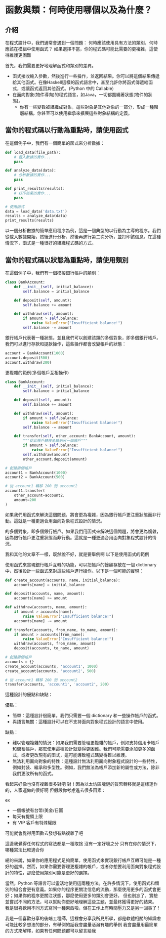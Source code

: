 # 函數與類：何時使用哪個以及為什麼？

## 介紹

在程式設計中，我們通常會遇到一個問題：
何時應該使用具有方法的類別，何時應該在模組中使用函式？
如果選擇不當，你的程式碼可能比需要的更複雜，這使得維護更困難

首先，我們需要更好地理解函式和類別的差異。

- 函式接收輸入參數，然後進行一些操作，並返回結果。你可以將這個結果傳遞給其他函式。在像Haskell這樣的函式語言中，甚至允許你將函式傳遞給函式，或讓函式返回其他函式。(Python 中的 Callable)
- 在面向對象(物件導向)的程式語言，如Java，一切都圍繞著狀態(物件的狀態)。
  - 你有一些變數被組織成對象，這些對象是其他對象的一部分，形成一種階層結構。你甚至可以使用繼承來擴展這些對象結構的定義。


## 當你的程式碼以**行動**為重點時，請使用函式

在這個例子中，我們有一個簡單的函式來分析數據：

```python
def load_data(file_path):
    # 載入數據的實作...
    pass

def analyze_data(data):
    # 分析數據的實作...
    pass

def print_results(results):
    # 打印結果的實作...
    pass

# 使用函式
data = load_data('data.txt')
results = analyze_data(data)
print_results(results)
```

以一個分析數據的簡單應用程序為例，這是一個典型的以行動為主導的程序。我們從載入數據開始，然後進行分析，然後再進行第二次分析，並打印該信息。在這種情況下，函式是一種很好的組織程式碼的方式。

## 當你的程式碼以**狀態**為重點時，請使用類別

在這個例子中，我們有一個模擬銀行帳戶的類別：

```python
class BankAccount:
    def __init__(self, initial_balance):
        self.balance = initial_balance

    def deposit(self, amount):
        self.balance += amount

    def withdraw(self, amount):
        if amount > self.balance:
            raise ValueError("Insufficient balance!")
        self.balance -= amount
```

銀行帳戶代表著一種狀態，並且我們可以創建該類的多個對象，即多個銀行帳戶。我們可以進行存款和提款操作，這些操作都會改變帳戶的狀態：

```python
account = BankAccount(1000)
account.deposit(500)
account.withdraw(200)
```

更複雜的範例(多個帳戶互相操作)

```python
class BankAccount:
    def __init__(self, initial_balance):
        self.balance = initial_balance

    def deposit(self, amount):
        self.balance += amount

    def withdraw(self, amount):
        if amount > self.balance:
            raise ValueError("Insufficient balance!")
        self.balance -= amount

    def transfer(self, other_account: BankAccount, amount):
        """從此帳戶轉移金額到另一個帳戶"""
        if amount > self.balance:
            raise ValueError("Insufficient balance!")
        self.withdraw(amount)
        other_account.deposit(amount)

# 創建兩個帳戶
account1 = BankAccount(1000)
account2 = BankAccount(500)

# 從 account1 轉移 200 到 account2
account1.transfer(
    other_account=account2, 
    amount=200
)
```

如果我們用函式來解決這個問題，將會更為複雜，因為銀行帳戶更注重狀態而非行動。這就是一種更適合用面向對象程式設計的情況。

的多個對象，即多個銀行帳戶。如果我們用函式來解決這個問題，將會更為複雜，因為銀行帳戶更注重狀態而非行動。這就是一種更適合用面向對象程式設計的情況。

我和其他的文章不一樣，既然說不好，就是要舉例啊
以下是使用函式的範例

使用函式來實現銀行帳戶互轉的功能，可以把帳戶的餘額存放在一個 dictionary 中，然後設計一些函式來對這些帳戶進行操作。以下是一個可能的實現：
```python
def create_account(accounts, name, initial_balance):
    accounts[name] = initial_balance

def deposit(accounts, name, amount):
    accounts[name] += amount

def withdraw(accounts, name, amount):
    if amount > accounts[name]:
        raise ValueError("Insufficient balance!")
    accounts[name] -= amount

def transfer(accounts, from_name, to_name, amount):
    if amount > accounts[from_name]:
        raise ValueError("Insufficient balance!")
    withdraw(accounts, from_name, amount)
    deposit(accounts, to_name, amount)

# 創建兩個帳戶
accounts = {}
create_account(accounts, 'account1', 1000)
create_account(accounts, 'account2', 500)

# 從 account1 轉移 200 到 account2
transfer(accounts, 'account1', 'account2', 200)
```

這種設計的優點和缺點：

優點：

- 簡單：這種設計很簡單，我們只需要一個 dictionary 和一些操作帳戶的函式。
- 與語言無關：這種設計可以在不支持面向對象程式設計的語言中使用。

缺點：

- 難以管理複雜的情況：如果我們需要管理更複雜的帳戶，例如支持信用卡帳戶和儲蓄帳戶，那麼使用這種設計就變得更困難。我們可能需要添加更多的函式，或者更改現有的函式，這可能導致程式碼變得難以維護。
- 無法利用面向對象的特性：這種設計無法利用面向對象程式設計的一些特性，例如封裝、繼承和多型性。例如，我們無法為帳戶添加新的屬性或方法，除非我們更改所有的函式。

看起來好像也沒有複雜很多對吧
對！因為以太坊區塊鏈的貨幣轉移就是這樣運作的，人家運做的很好啊
但假設你考慮進去很多因素：

ex 

- 一個帳號有台幣/美金/日圓
- 每天有提領上限
- 有 VIP 客戶有特殊權限

可能就會覺得用函數去發想有點複雜了吧

這邊我覺得任何程式的寫法都是一種取捨
沒有一定好壞之分
只有在你的情況下，哪種寫法比較適合你

總的來說，如果你的應用程式足夠簡單，使用函式來實現銀行帳戶互轉可能是一種好的選擇。然而，如果你需要管理更複雜的帳戶，或者你想要利用面向對象程式設計的特性，那麼使用類別可能是更好的選擇。

當然，Python 等語言可以靈活地使用這兩種方法。在許多情況下，使用函式和類別的組合會更有意義。如果你的程序更關注信息的流動，那麼使用更多的函式會更好；如果你的程序更關注狀態，那麼使用更多的類別會更好。
但也別忘了，實驗並嘗試不同的方法，可以幫助你更好地理解這些主題，並最終獲得更好的結果。
我是很喜歡用不同方式寫同一種東西啦，但在工作上有時間壓力又是另一回事了 !

我是一個喜歡分享的後端工程師，這裡會分享我所見所學，都是軟體相關的知識啦
可能比較多想法的部分，有舉例的話我會盡量活潑有趣的舉例
我會盡量用最簡單的方式來解釋，如果有任何問題都可以留言給我